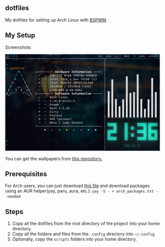 ## dotfiles
My dotfiles for setting up Arch Linux with [BSPWM](https://github.com/baskerville/bspwm).


## My Setup
Screenshots:

![screenshot1](setup-image.png)

You can get the wallpapers from [this repository.](https://github.com/tuilipshrm/wallpapers)


## Prerequisites
For Arch users, you can just download [this file](https://github.com/tuilipshrm/public-dotfiles) and download packages using an AUR helper(yay, paru, aura, etc.):
`yay -S - < arch_packages.txt --needed`

## Steps
1. Copy all the dotfiles from the root directory of the project into your home directory.
2. Copy all the folders and files from the `.config` directory into `~/.config`.
3. Optionally, copy the `scripts` folders into your home directory.
